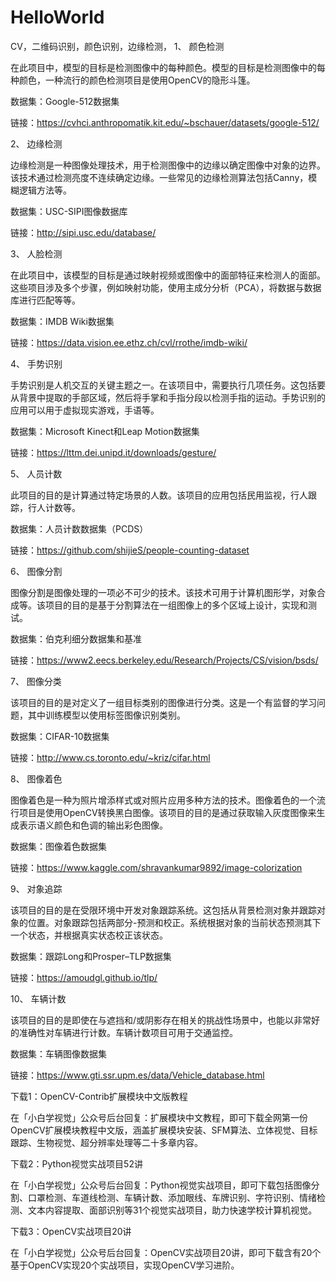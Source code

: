 # HelloWorld
CV，二维码识别，颜色识别，边缘检测，
1、 颜色检测

在此项目中，模型的目标是检测图像中的每种颜色。模型的目标是检测图像中的每种颜色，一种流行的颜色检测项目是使用OpenCV的隐形斗篷。

数据集：Google-512数据集

链接：https://cvhci.anthropomatik.kit.edu/~bschauer/datasets/google-512/

2、 边缘检测

边缘检测是一种图像处理技术，用于检测图像中的边缘以确定图像中对象的边界。该技术通过检测亮度不连续确定边缘。一些常见的边缘检测算法包括Canny，模糊逻辑方法等。

数据集：USC-SIPI图像数据库

链接：http://sipi.usc.edu/database/

3、 人脸检测

在此项目中，该模型的目标是通过映射视频或图像中的面部特征来检测人的面部。这些项目涉及多个步骤，例如映射功能，使用主成分分析（PCA），将数据与数据库进行匹配等等。

数据集：IMDB Wiki数据集

链接：https://data.vision.ee.ethz.ch/cvl/rrothe/imdb-wiki/

4、 手势识别

手势识别是人机交互的关键主题之一。在该项目中，需要执行几项任务。这包括要从背景中提取的手部区域，然后将手掌和手指分段以检测手指的运动。手势识别的应用可以用于虚拟现实游戏，手语等。

数据集：Microsoft Kinect和Leap Motion数据集

链接：https://lttm.dei.unipd.it/downloads/gesture/

5、 人员计数

此项目的目的是计算通过特定场景的人数。该项目的应用包括民用监视，行人跟踪，行人计数等。

数据集：人员计数数据集（PCDS）

链接：https://github.com/shijieS/people-counting-dataset

6、 图像分割

图像分割是图像处理的一项必不可少的技术。该技术可用于计算机图形学，对象合成等。该项目的目的是基于分割算法在一组图像上的多个区域上设计，实现和测试。

数据集：伯克利细分数据集和基准

链接：https://www2.eecs.berkeley.edu/Research/Projects/CS/vision/bsds/

7、 图像分类

该项目的目的是对定义了一组目标类别的图像进行分类。这是一个有监督的学习问题，其中训练模型以使用标签图像识别类别。

数据集：CIFAR-10数据集

链接：http://www.cs.toronto.edu/~kriz/cifar.html

8、 图像着色

图像着色是一种为照片增添样式或对照片应用多种方法的技术。图像着色的一个流行项目是使用OpenCV转换黑白图像。该项目的目的是通过获取输入灰度图像来生成表示语义颜色和色调的输出彩色图像。

数据集：图像着色数据集

链接：https://www.kaggle.com/shravankumar9892/image-colorization

9、 对象追踪

该项目的目的是在受限环境中开发对象跟踪系统。这包括从背景检测对象并跟踪对象的位置。对象跟踪包括两部分-预测和校正。系统根据对象的当前状态预测其下一个状态，并根据真实状态校正该状态。

数据集：跟踪Long和Prosper–TLP数据集

链接：https://amoudgl.github.io/tlp/

10、 车辆计数

该项目的目的是即使在与遮挡和/或阴影存在相关的挑战性场景中，也能以非常好的准确性对车辆进行计数。车辆计数项目可用于交通监控。

数据集：车辆图像数据集

链接：https://www.gti.ssr.upm.es/data/Vehicle_database.html

下载1：OpenCV-Contrib扩展模块中文版教程

在「小白学视觉」公众号后台回复：扩展模块中文教程，即可下载全网第一份OpenCV扩展模块教程中文版，涵盖扩展模块安装、SFM算法、立体视觉、目标跟踪、生物视觉、超分辨率处理等二十多章内容。

下载2：Python视觉实战项目52讲

在「小白学视觉」公众号后台回复：Python视觉实战项目，即可下载包括图像分割、口罩检测、车道线检测、车辆计数、添加眼线、车牌识别、字符识别、情绪检测、文本内容提取、面部识别等31个视觉实战项目，助力快速学校计算机视觉。

下载3：OpenCV实战项目20讲

在「小白学视觉」公众号后台回复：OpenCV实战项目20讲，即可下载含有20个基于OpenCV实现20个实战项目，实现OpenCV学习进阶。
